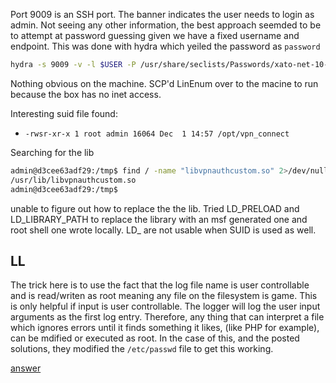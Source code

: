Port 9009 is an SSH port. The banner indicates the user needs to login as admin. Not seeing any other information, the best approach seemded to be to attempt at password guessing given we have a fixed username and endpoint. This was done with hydra which yeiled the password as `password`

```bash
hydra -s 9009 -v -l $USER -P /usr/share/seclists/Passwords/xato-net-10-million-passwords-1000000.txt -e nsr -t 4 $TARGET ssh
```

Nothing obvious on the machine. SCP'd LinEnum over to the macine to run because the box has no inet access.

Interesting suid file found:
* ```-rwsr-xr-x 1 root admin 16064 Dec  1 14:57 /opt/vpn_connect```


Searching for the lib
```bash
admin@d3cee63adf29:/tmp$ find / -name "libvpnauthcustom.so" 2>/dev/null
/usr/lib/libvpnauthcustom.so
admin@d3cee63adf29:/tmp$ 
```

unable to figure out how to replace the the lib. Tried LD_PRELOAD and LD_LIBRARY_PATH to replace the library with an msf generated one and root shell one wrote locally. LD_ are not usable when SUID is used as well.

## LL
The trick here is to use the fact that the log file name is user controllable and is read/writen as root meaning any file on the filesystem is game. This is only helpful if input is user controllable. The logger will log the user input arguments as the first log entry. Therefore, any thing that can interpret a file which ignores errors until it finds something it likes, (like PHP for example), can be mdified or executed as root. In the case of this, and the posted solutions, they modified the `/etc/passwd` file to get this working.

[answer](https://sec.stealthcopter.com/metasploit-community-ctf-2020-dec-write-up-ace-of-clubs-port-9009/) 
